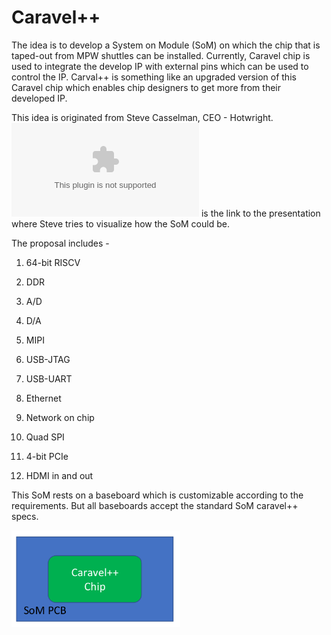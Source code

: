 # Caravel++

The idea is to develop a System on Module (SoM) on which the chip that is taped-out from MPW shuttles can be installed. Currently, Caravel chip is used to integrate the develop IP with external pins which can be used to control the IP. Carval++ is something like an upgraded version of this Caravel chip which enables chip designers to get more from their developed IP.

This idea is originated from Steve Casselman, CEO - Hotwright. ![Here](/Caravel%2B%2B.pptx) is the link to the presentation where Steve tries to visualize how the SoM could be.

The proposal includes -

1. 64-bit RISCV

2. DDR

3. A/D

4. D/A

5. MIPI

6. USB-JTAG

7. USB-UART

8. Ethernet

9. Network on chip

10. Quad SPI

11. 4-bit PCIe

12. HDMI in and out

This SoM rests on a baseboard which is customizable according to the requirements. But all baseboards accept the standard SoM caravel++ specs. 

![](/images/som_pcb.png)